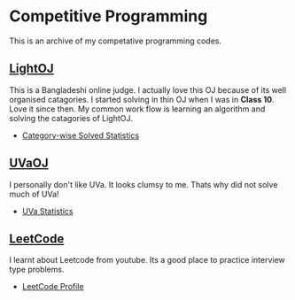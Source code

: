 # Competitive Programming

This is an archive of my competative programming codes.

## [LightOJ](http://lightoj.com)

This is a Bangladeshi online judge. I actually love this OJ because of its well organised catagories.
I started solving in thin OJ when I was in **Class 10**. Love it since then. My common work flow is
learning an algorithm and solving the catagories of LightOJ.

* [Category-wise Solved Statistics](http://lightoj.com/volume_problemcategory.php?user_id=9737) 

## [UVaOJ](http://lightoj.com)

I personally don't like UVa. It looks clumsy to me. Thats why did not solve much of UVa!

* [UVa Statistics](https://uhunt.onlinejudge.org/id/242051)

## [LeetCode](https://leetcode.com/)

I learnt about Leetcode from youtube. Its a good place to practice interview type problems.

* [LeetCode Profile](https://leetcode.com/Moaz064/) 
